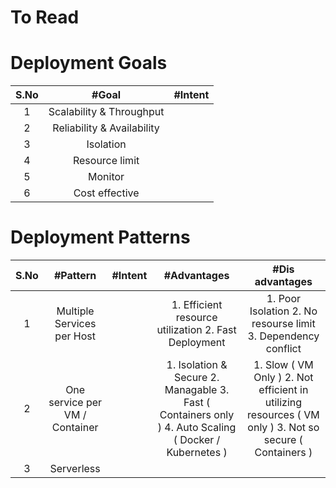 # To Read

# Deployment Goals
|S.No | #Goal  | #Intent |
| :---: | :---: | :---: |
|1 | Scalability & Throughput |  |
|2 | Reliability & Availability |   |
|3 | Isolation |   |
|4 | Resource limit |   |
|5 | Monitor |   |
|6 | Cost effective |   |

# Deployment Patterns
|S.No | #Pattern  | #Intent | #Advantages | #Dis advantages |
| :---: | :---: | :---: |:---: |:---: |
|1 | Multiple Services per Host |  | 1. Efficient resource utilization 2. Fast Deployment | 1. Poor Isolation 2. No resourse limit 3. Dependency conflict |
|2 | One service per VM / Container |   |1. Isolation & Secure 2. Managable 3. Fast ( Containers only ) 4. Auto Scaling ( Docker / Kubernetes ) | 1. Slow ( VM Only ) 2. Not efficient in utilizing resources ( VM only ) 3. Not so secure ( Containers ) |
|3 | Serverless |   | | |
